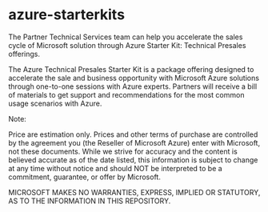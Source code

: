 # azure-starterkits
The Partner Technical Services team can help you accelerate the sales cycle of Microsoft solution through Azure Starter Kit: Technical Presales offerings.

The Azure Technical Presales Starter Kit is a package offering designed to accelerate the sale and business opportunity with Microsoft Azure solutions through one-to-one sessions with Azure experts. Partners will receive a bill of materials to get support and recommendations for the most common usage scenarios with Azure.

Note:

Price are estimation only. Prices and other terms of purchase are controlled by the agreement you (the Reseller of Microsoft Azure) enter with Microsoft, not these documents. While we strive for accuracy and the content is believed accurate as of the date listed, this information is subject to change at any time without notice and should NOT be interpreted to be a commitment, guarantee, or offer by Microsoft.

MICROSOFT MAKES NO WARRANTIES, EXPRESS, IMPLIED OR STATUTORY, AS TO THE INFORMATION IN THIS REPOSITORY.
 
